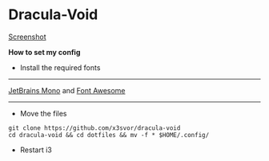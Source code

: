 # Dracula-Void

[Screenshot](https://imgur.com/vkPGWFF)

**How to set my config**

* Install the required fonts
***
[JetBrains Mono](https://www.jetbrains.com/ru-ru/lp/mono/) and 
[Font Awesome](https://fontawesome.com/)
***

* Move the files
```
git clone https://github.com/x3svor/dracula-void
cd dracula-void && cd dotfiles && mv -f * $HOME/.config/
```
* Restart i3

